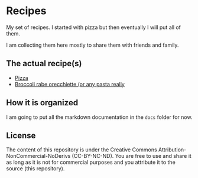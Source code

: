 # Recipes

My set of recipes. I started with pizza but then eventually I will put all of them.

I am collecting them here mostly to share them with friends and family.

## The actual recipe(s)

* [Pizza](docs/bestpizza.md)
* [Broccoli rabe orecchiette (or any pasta really](docs/rabepasta.md)

## How it is organized

I am going to put all the markdown documentation in the `docs` folder for now.

## License

The content of this repository is under the Creative Commons Attribution-NonCommercial-NoDerivs (CC-BY-NC-ND). You are free to use and  share it as long as it is not for commercial purposes and you attribute it to the source (this repository).
